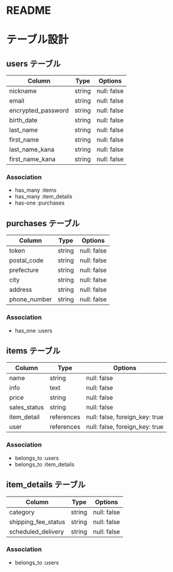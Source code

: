 # README
# テーブル設計

## users テーブル

| Column             | Type   | Options     |
| ------------------ | ------ | ----------- |
| nickname           | string | null: false |
| email              | string | null: false |
| encrypted_password | string | null: false |
| birth_date         | string | null: false |
| last_name          | string | null: false |
| first_name         | string | null: false |
| last_name_kana     | string | null: false |
| first_name_kana    | string | null: false |

### Association

- has_many :items
- has_many :item_details
- has-one :purchases

## purchases テーブル

| Column             | Type   | Options     |
| ------------------ | ------ | ----------- |
| token              | string | null: false |
| postal_code        | string | null: false |
| prefecture         | string | null: false |
| city               | string | null: false |
| address            | string | null: false |
| phone_number       | string | null: false |

### Association

- has_one :users

## items テーブル

| Column             | Type       | Options                        |
| ------------------ | -----------| ------------------------------ |
| name               | string     | null: false                    |
| info               | text       | null: false                    |
| price              | string     | null: false                    |
| sales_status       | string     | null: false                    |
| item_detail        | references | null: false, foreign_key: true |
| user               | references | null: false, foreign_key: true |

### Association

- belongs_to :users
- belongs_to :item_details

## item_details テーブル

| Column              | Type   | Options     |
| ------------------  | ------ | ----------- |
| category            | string | null: false |
| shipping_fee_status | string | null: false |
| scheduled_delivery  | string | null: false |

### Association

- belongs_to :users